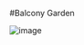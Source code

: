 #Balcony Garden

![image](https://user-images.githubusercontent.com/25708993/236217307-3450c988-f691-4dff-904d-9a0d6339c63a.png)
